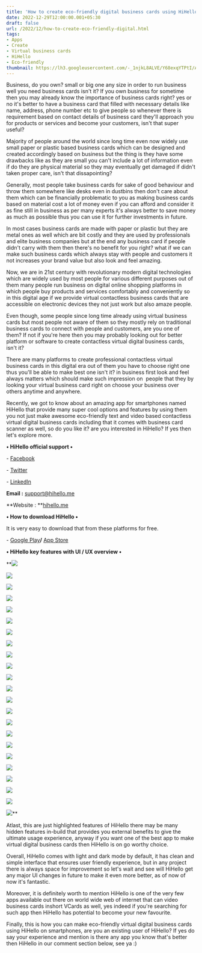 ```yaml
---
title: 'How to create eco-friendly digital business cards using HiHello.'
date: 2022-12-29T12:00:00.001+05:30
draft: false
url: /2022/12/how-to-create-eco-friendly-digital.html
tags: 
- Apps
- Create
- Virtual business cards
- HiHello
- Eco-friendly
thumbnail: https://lh3.googleusercontent.com/-_1njkL8ALVE/Y68exqYTPtI/AAAAAAAAQCY/SXeKVpiS5KMRKWfGw5utjsKMNnat9my_wCNcBGAsYHQ/s1600/1672421056296611-0.png
---
```


  

Business, do you own? small or big one any size in order to run business well you need business cards isn't it? If you own business for sometime then you may already know the importance of business cards right? yes or no it's better to have a business card that filled with necessary details like name, address, phone number etc to give people so whenever there is requirement based on contact details of business card they'll approach you for products or services and become your customers, isn't that super useful?

  

Majority of people around the world since long time even now widely use small paper or plastic based business cards which can be designed and created accordingly based on business but the thing is they have some drawbacks like as they are small you can't include a lot of information even if do they are physical material so they may eventually get damaged if didn't taken proper care, isn't that dissapointing?

  

Generally, most people take business cards for sake of good behaviour and throw them somewhere like desks even in dustbins then don't care about them which can be financially problematic to you as making business cards based on material cost a lot of money even if you can afford and consider it as fine still in business as per many experts it's always better to save money as much as possible thus you can use it for further investments in future.

  

In most cases business cards are made with paper or plastic but they are metal ones as well which are bit costly and they are used by professionals and elite business companies but at the end any business card if people didn't carry with them then there's no benefit for you right? what if we can make such business cards which always stay with people and customers it not increases your brand value but also look and feel amazing.

  

Now, we are in 21st century with revolutionary modern digital technologies which are widely used by most people for various different purposes out of them many people run business on digital online shopping platforms in which people buy products and services comfortably and conveniently so in this digital age if we provide virtual contactless business cards that are accessible on electronic devices they not just work but also amaze people.

  

Even though, some people since long time already using virtual business cards but most people not aware of them so they mostly rely on traditional business cards to connect with people and customers, are you one of them? If not if you're here then you may probably looking out for better platform or software to create contactless virtual digital business cards, isn't it?

  

There are many platforms to create professional contactless virtual business cards in this digital era out of them you have to choose right one thus you'll be able to make best one isn't it? in business first look and feel always matters which should make such impression on  people that they by looking your virtual business card right on choose your business over others anytime and anywhere.

  

Recently, we got to know about an amazing app for smartphones named HiHello that provide many super cool options and features by using them you not just make awesome eco-friendly text and video based contactless virtual digital business cards including that it comes with business card scanner as well, so do you like it? are you interested in HiHello? If yes then let's explore more.

  

**• HiHello official support •**

\- [Facebook](https://www.facebook.com/hihello.me)

\- [Twitter](https://twitter.com/HiHello)

\- [LinkedIn](https://www.linkedin.com/company/hihello-me/)

**Email :** [support@hihello.me](mailto:support@hihello.me)

**Website : **[hihello.me](http://hihello.me)

**• How to download HiHello •**

It is very easy to download that from these platforms for free.

  

\- [Google Play](https://play.google.com/store/apps/details?id=play.me.hihello.app)**/** [App Store](https://apps.apple.com/app/apple-store/id1378114205?pt=118880410&ct=website_home&mt=8)

**• HiHello key features with UI / UX overview •**

 **![](https://lh3.googleusercontent.com/-Ijweh7iPeN8/Y68pN3Mjk6I/AAAAAAAAQEM/gDVKh-i8wZkT2V4FpUTj4fsZKSOwI2pygCNcBGAsYHQ/s1600/1672423730172965-0.png) 

 ![](https://lh3.googleusercontent.com/-W6x3uRf1FcE/Y68pMu5GpCI/AAAAAAAAQEI/Fq0_UgC9iQUtvijwFks1zUcnoCQOiPTKgCNcBGAsYHQ/s1600/1672423721579455-1.png) 

 ![](https://lh3.googleusercontent.com/-Ra5p11cVrYk/Y68pKugwSOI/AAAAAAAAQEE/FZCIJWwxZhkFFrAzDfojFr8SC0FtCPkRACNcBGAsYHQ/s1600/1672423713067993-2.png) 

 ![](https://lh3.googleusercontent.com/-DJrsusjyMCs/Y68pIfImmqI/AAAAAAAAQEA/tG9nqgO-xxMWHeOSFuQW1Y0U6ztLb8dugCNcBGAsYHQ/s1600/1672423706919595-3.png) 

 ![](https://lh3.googleusercontent.com/-hfnvX3HxCmM/Y68pG5ejbDI/AAAAAAAAQD4/g23-BW5WFMMU2MhAHaa0GYqj88XuJKPbACNcBGAsYHQ/s1600/1672423701666393-4.png) 

 ![](https://lh3.googleusercontent.com/-6m6m8mbNN1M/Y68pFpu15kI/AAAAAAAAQD0/FeUOhSO2yYsQcVGmS0q5d-dtMdJqRB4SQCNcBGAsYHQ/s1600/1672423692117840-5.png) 

 ![](https://lh3.googleusercontent.com/-CUq5Gc2l-j4/Y68pDNHfp5I/AAAAAAAAQDw/qu9my454j8stTu0qMUAFKmnkKdu-NY4jgCNcBGAsYHQ/s1600/1672423687697711-6.png) 

 ![](https://lh3.googleusercontent.com/-xAx3QHuW7GI/Y68pB8T4WRI/AAAAAAAAQDs/IiaA9m75obsk9YbkWgtYyW8Bv3CpILFbwCNcBGAsYHQ/s1600/1672423683772717-7.png) 

 ![](https://lh3.googleusercontent.com/-LMQrlFA8rMQ/Y68pBMvIx_I/AAAAAAAAQDk/wN5QRjrIgikhnrdtuLoVPtARtCPLLSxSQCNcBGAsYHQ/s1600/1672423672551987-8.png) 

 ![](https://lh3.googleusercontent.com/-G3fEfn9Qvn4/Y68o-I99_nI/AAAAAAAAQDg/jTGOmm7Rzck9F1Hxwb_T1rgpt1HQQJEywCNcBGAsYHQ/s1600/1672423668141534-9.png) 

 ![](https://lh3.googleusercontent.com/-7jP38HIuG8k/Y68o9CiI_8I/AAAAAAAAQDY/bTyDjAooLdU_SRzLSN2XKL1ISoRJf-YcQCNcBGAsYHQ/s1600/1672423662904900-10.png) 

 ![](https://lh3.googleusercontent.com/-ss3xrIvRzm0/Y68o7geptrI/AAAAAAAAQDQ/iM5RY0Lb_yQ7IXjonNFap-9gLY2QmybjACNcBGAsYHQ/s1600/1672423657081885-11.png) 

 ![](https://lh3.googleusercontent.com/-c3sRMhwt-Oo/Y68o6TlYs9I/AAAAAAAAQDM/gh5lOuprEwYeHpMKKCkoKswdurlakP8pwCNcBGAsYHQ/s1600/1672423649818703-12.png) 

 ![](https://lh3.googleusercontent.com/-i01jytMq32c/Y68o4lgQvBI/AAAAAAAAQDI/8N-rdT3PTQgwxWqRoWEQd82xY7YnUrmrwCNcBGAsYHQ/s1600/1672423644979076-13.png) 

 ![](https://lh3.googleusercontent.com/-sKRFEtrNo2s/Y68o3VFFtjI/AAAAAAAAQDA/9b62tm3JN7s27hYAgQj7iheNZCVzsi8hwCNcBGAsYHQ/s1600/1672423634875909-14.png) 

 ![](https://lh3.googleusercontent.com/-DcHYH-Ii5q0/Y68o0x69VsI/AAAAAAAAQC8/2cs6PmgxSVEIdBKtNeRWTn8xPwwZs2sIgCNcBGAsYHQ/s1600/1672423629849338-15.png) 

 ![](https://lh3.googleusercontent.com/-3F-RsARkP9k/Y68oztme0yI/AAAAAAAAQC4/1tLo7fp8JLQ8iOr9meGKOTXngYkqedLowCNcBGAsYHQ/s1600/1672423621640195-16.png) 

 ![](https://lh3.googleusercontent.com/-utbUxiHPt7A/Y68oxekBRHI/AAAAAAAAQC0/6EvdLCqAmdU0lfQDVRbRboxRV1ScBb-TwCNcBGAsYHQ/s1600/1672423614217107-17.png) 

 ![](https://lh3.googleusercontent.com/-Wo7wqO0F-H0/Y68ovnnfa8I/AAAAAAAAQCw/bB6B4O0xDR8Kryo1EWLV7pWdDV2sLxnmgCNcBGAsYHQ/s1600/1672423607498721-18.png) 

 ![](https://lh3.googleusercontent.com/-b1ldnYAdUiA/Y68ot3Ou6QI/AAAAAAAAQCs/wT2PgaSpjuIDvoePmDznmphf8OeyG0BggCNcBGAsYHQ/s1600/1672423601736625-19.png) 

 ![](https://lh3.googleusercontent.com/-tA3h-UcWJM0/Y68oslTAivI/AAAAAAAAQCo/LxXUlW7RvAsoKMxanG4Afp7kEK4ZPmyCACNcBGAsYHQ/s1600/1672423589144749-20.png) 

 ![](https://lh3.googleusercontent.com/-GHeloB2fI5g/Y68opdptf0I/AAAAAAAAQCk/mv9wqbVpMq00Bu8veIG6QLI_BwL457SiQCNcBGAsYHQ/s1600/1672423584095401-21.png) 

 ![](https://lh3.googleusercontent.com/-sTT-qLUyUQU/Y68ooGRcz3I/AAAAAAAAQCg/PQDT4EiBtfUB1fcjMHoKZ1PSbHH1lIL-QCNcBGAsYHQ/s1600/1672423578612367-22.png)** 

Atlast, this are just highlighted features of HiHello there may be many hidden features in-build that provides you external benefits to give the ultimate usage experience, anyway if you want one of the best app to make virtual digital business cards then HiHello is on go worthy choice.

  

Overall, HiHello comes with light and dark mode by default, it has clean and simple interface that ensures user friendly experience, but in any project there is always space for improvement so let's wait and see will HiHello get any major UI changes in future to make it even more better, as of now of now it's fantastic.

  

Moreover, it is definitely worth to mention HiHello is one of the very few apps available out there on world wide web of internet that can video business cards inshort VCards as well, yes indeed if you're searching for such app then HiHello has potential to become your new favourite.

  

Finally, this is how you can make eco-friendly virtual digital business cards using HiHello on smartphones, are you an existing user of HiHello? If yes do say your experience and mention is there any app you know that's better then HiHello in our comment section below, see ya :)
